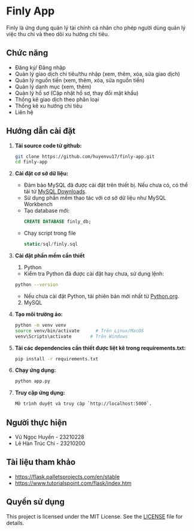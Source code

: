 # Finly App
Finly là ứng dụng quản lý tài chính cá nhân cho phép người dùng quản lý việc thu chi và theo dõi xu hướng chi tiêu.

## Chức năng
- Đăng ký/ Đăng nhập
- Quản lý giao dịch chi tiêu/thu nhập (xem, thêm, xóa, sửa giao dịch)
- Quản lý nguồn tiền (xem, thêm, xóa, sửa nguồn tiền)
- Quản lý danh mục (xem, thêm)
- Quản lý hồ sơ (Cập nhật hồ sơ, thay đổi mật khẩu)
- Thống kê giao dịch theo phân loại
- Thống kê xu hướng chi tiêu
- Liên hệ

## Hướng dẫn cài đặt

1. **Tải source code từ github:**
    ```bash
    git clone https://github.com/huyenvu17/finly-app.git
    cd finly-app
    ```

2. **Cài đặt cơ sở dữ liệu:**
    - Đảm bảo MySQL đã được cài đặt trên thiết bị. Nếu chưa có, có thể tải từ [MySQL Downloads](https://dev.mysql.com/downloads/).
    - Sử dụng phần mềm thao tác với cơ sở dữ liệu như MySQL Workbench
    - Tạo database mới:
        ```sql
        CREATE DATABASE finly_db;
        ```
    - Chạy script trong file 
        ```sql
        static/sql/finly.sql
        ```

3. **Cài đặt phần mềm cần thiết**
    1. Python
    - Kiểm tra Python đã được cài đặt hay chưa, sử dụng lệnh:
    ```bash
    python --version
    ```
    - Nếu chưa cài đặt Python, tải phiên bản mới nhất từ [Python.org](https://www.python.org/downloads/).
    2. MySQL


4. **Tạo môi trường ảo:**
    ```bash
    python -m venv venv
    source venv/bin/activate      # Trên Linux/MacOS
    venv\Scripts\activate       # Trên Windows
    ```

5. **Tải các dependencies cần thiết được liệt kê trong requirements.txt:**
    ```bash
    pip install -r requirements.txt
    ```

6. **Chạy ứng dụng:**
    ```bash
    python app.py
    ```

7. **Truy cập ứng dụng:**
    ```bash
    Mở trình duyệt và truy cập `http://localhost:5000`.
    ```

## Người thực hiện

- Vũ Ngọc Huyền   - 23210228
- Lê Hàn Trúc Chi - 23210200


## Tài liệu tham khảo
- https://flask.palletsprojects.com/en/stable
- https://www.tutorialspoint.com/flask/index.htm

## Quyền sử dụng
This project is licensed under the MIT License. See the [LICENSE](LICENSE) file for details.